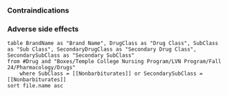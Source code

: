
### Contraindications

### Adverse side effects


```dataview
table BrandName as "Brand Name", DrugClass as "Drug Class", SubClass as "Sub Class", SecondaryDrugClass as "Secondary Drug Class", SecondarySubClass as "Secondary SubClass"
from #Drug and "Boxes/Temple College Nursing Program/LVN Program/Fall 24/Pharmacology/Drugs" 
	where SubClass = [[Nonbarbiturates]] or SecondarySubClass = [[Nonbarbiturates]]
sort file.name asc
```
